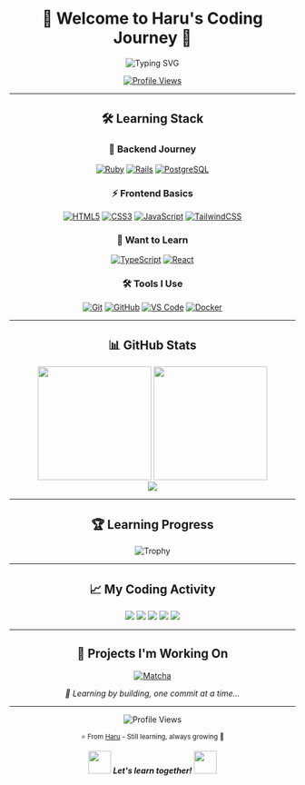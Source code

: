 <div align="center">

# 🌌 Welcome to Haru's Coding Journey 🌌

<img src="https://readme-typing-svg.herokuapp.com?font=Fira+Code&size=24&duration=3500&pause=1000&color=00F5FF&center=true&vCenter=true&width=800&lines=👋+Hello!+I'm+Haru;🌱+Learning+Web+Development;💎+Ruby+on+Rails+Student;⚡+Just+Started+My+Coding+Adventure" alt="Typing SVG" />

<br>

[![Profile Views](https://komarev.com/ghpvc/?username=WindTunnelRetirement&color=00f5ff&style=for-the-badge&label=Profile+Views)](https://github.com/WindTunnelRetirement)

</div>

---

<div align="center">

## 🛠️ Learning Stack

</div>

<div align="center">

### 💎 Backend Journey
[![Ruby](https://img.shields.io/badge/Ruby-CC342D?style=for-the-badge&logo=ruby&logoColor=white)](https://www.ruby-lang.org/)
[![Rails](https://img.shields.io/badge/Ruby_on_Rails-CC0000?style=for-the-badge&logo=ruby-on-rails&logoColor=white)](https://rubyonrails.org/)
[![PostgreSQL](https://img.shields.io/badge/PostgreSQL-336791?style=for-the-badge&logo=postgresql&logoColor=white)](https://www.postgresql.org/)

### ⚡ Frontend Basics
[![HTML5](https://img.shields.io/badge/HTML5-E34F26?style=for-the-badge&logo=html5&logoColor=white)](https://developer.mozilla.org/en-US/docs/Web/HTML)
[![CSS3](https://img.shields.io/badge/CSS3-1572B6?style=for-the-badge&logo=css3&logoColor=white)](https://developer.mozilla.org/en-US/docs/Web/CSS)
[![JavaScript](https://img.shields.io/badge/JavaScript-F7DF1E?style=for-the-badge&logo=javascript&logoColor=black)](https://developer.mozilla.org/en-US/docs/Web/JavaScript)
[![TailwindCSS](https://img.shields.io/badge/Tailwind_CSS-38B2AC?style=for-the-badge&logo=tailwind-css&logoColor=white)](https://tailwindcss.com/)

### 🌱 Want to Learn
[![TypeScript](https://img.shields.io/badge/TypeScript-3178C6?style=for-the-badge&logo=typescript&logoColor=white&opacity=0.5)]()
[![React](https://img.shields.io/badge/React-61DAFB?style=for-the-badge&logo=react&logoColor=black&opacity=0.5)]()

### 🛠️ Tools I Use
[![Git](https://img.shields.io/badge/Git-F05032?style=for-the-badge&logo=git&logoColor=white)](https://git-scm.com/)
[![GitHub](https://img.shields.io/badge/GitHub-181717?style=for-the-badge&logo=github&logoColor=white)](https://github.com/)
[![VS Code](https://img.shields.io/badge/VS_Code-007ACC?style=for-the-badge&logo=visual-studio-code&logoColor=white)](https://code.visualstudio.com/)
[![Docker](https://img.shields.io/badge/Docker-2496ED?style=for-the-badge&logo=docker&logoColor=white)](https://www.docker.com/)

</div>

---

<div align="center">

## 📊 GitHub Stats

</div>

<div align="center">

<img src="https://github-readme-stats.vercel.app/api?username=WindTunnelRetirement&show_icons=true&theme=synthwave&hide_border=true&bg_color=0,000428,004e92&title_color=00f5ff&icon_color=00f5ff&text_color=ffffff&count_private=true&include_all_commits=true&custom_title=⚡%20MY%20CODING%20STATS" height="200" />
<img src="https://github-readme-stats.vercel.app/api/top-langs/?username=WindTunnelRetirement&layout=compact&theme=synthwave&hide_border=true&bg_color=0,000428,004e92&title_color=00f5ff&text_color=ffffff&count_private=true&custom_title=🌌%20LANGUAGES%20I'M%20LEARNING" height="200" />

</div>

<div align="center">

<img src="https://streak-stats.demolab.com/?user=WindTunnelRetirement&theme=synthwave&hide_border=true&background=0,000428,004e92&stroke=00f5ff&ring=00f5ff&fire=ffd700&currStreakLabel=00f5ff&sideNums=ffffff&currStreakNum=ffffff&dates=ffffff&sideLabels=00f5ff&border_radius=15" />

</div>

---

<div align="center">

## 🏆 Learning Progress

</div>

<div align="center">

![Trophy](https://github-profile-trophy.vercel.app/?username=WindTunnelRetirement&no-frame=true&margin-w=4&column=4&rank=SECRET,SSS,SS,S,AAA,AA,A,B,C&title_color=00f5ff&text_color=ffffff&icon_color=00f5ff&bg_color=000428,004e92)

</div>

---

<div align="center">

## 📈 My Coding Activity

</div>

<div align="center">

<img src="https://github-profile-summary-cards.vercel.app/api/cards/profile-details?username=WindTunnelRetirement&theme=synthwave" />
<img src="https://github-profile-summary-cards.vercel.app/api/cards/stats?username=WindTunnelRetirement&theme=synthwave" />
<img src="https://github-profile-summary-cards.vercel.app/api/cards/repos-per-language?username=WindTunnelRetirement&theme=synthwave" />
<img src="https://github-profile-summary-cards.vercel.app/api/cards/most-commit-language?username=WindTunnelRetirement&theme=synthwave" />
<img src="https://github-profile-summary-cards.vercel.app/api/cards/productive-time?username=WindTunnelRetirement&theme=synthwave&utcOffset=9" />

</div>

---

<div align="center">

## 🌟 Projects I'm Working On

</div>

<div align="center">

[![Matcha](https://github-readme-stats.vercel.app/api/pin/?username=WindTunnelRetirement&repo=Matcha&theme=synthwave&hide_border=true&bg_color=0,000428,004e92&title_color=00f5ff&text_color=ffffff)](https://github.com/WindTunnelRetirement/Matcha)

*🌱 Learning by building, one commit at a time...*

</div>

---

<div align="center">

![Profile Views](https://visitor-badge.laobi.icu/badge?page_id=WindTunnelRetirement.WindTunnelRetirement&style=flat-square&color=00f5ff)

<sub>⭐️ From [Haru](https://github.com/WindTunnelRetirement) - Still learning, always growing 🌱</sub>

</div>

<div align="center">

<img src="https://media.giphy.com/media/LnQjpWaON8nhr21vNW/giphy.gif" width="40"> <em><b>Let's learn together!</b></em> <img src="https://media.giphy.com/media/7j2hfyeVcDtf2/giphy.gif" width="40">

</div>

